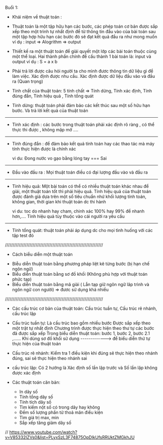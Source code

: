 Buổi 1:

- Khái niệm về thuật toán :

* Thuật toán là một tập hữu hạn các bước, các phép toán cơ bản được sắp xếp theo một trình tự nhất định để từ thông tin đầu vào của bài toán sau một tập hợp hữu hạn các bước đó sẽ đạt kết quả đầu ra như mong muốn
  ví dụ : input => Alogrithm => output

* Thiết kế ra một thuật toán để giải quyết một lớp các bài toán thuộc cùng một thể loại. Hai thành phần chính để cấu thành 1 bài toán là: input và output
  ví dụ : S = a x b

* Phải trả lời được câu hỏi người ta cho mình đươc thông tin dữ liệu gì để làm việc. Xác định được nhu cầu. Xác định được dữ liệu đầu vào và đầu ra (Quan trọng)

- Tính chất của thuật toán: 5 tính chất => Tính dừng, Tính xác định, Tính đúng đắn, Tính hiệu quả , Tính tổng quát

- Tính dừng: thuật toán phải đảm bảo các kết thúc sau một số hữu hạn bước. Và trả lời kết quả của thuật toán

---

- Tính xác định : các bước trong thuật toán phải xác định rõ ràng , có thể thực thi được , không mập mờ ....

---

- Tính đúng đắn : để đảm bảo kết quả tính toán hay các thao tác mà máy tính thực hiện được là chính xác

  vi du: Đong nước vo gạo bằng lóng tay === Sai

---

- Đầu vào đầu ra : Mọi thuật toán điều có đại lượng đầu vào và đầu ra

---

- Tính hiệu quả: Một bài toán có thể có nhiều thuật toán khác nhau để giải, một thuật toán tốt thì phải hiệu quả. Tính hiệu quả của thuật toán được đánh giá dựa trên một số tiêu chuẩn nhứ khối lượng tính toán, không gian, thời gian khi thuật toán dc thi hành

  vi du: toc do nhanh hay cham, chinh xác 100% hay 99% để nhanh hơn,.... Tính hiệu quả tùy thuộc vào cái người ra yêu cầu

---

- Tính tổng quát: thuật toán phải áp dụng dc cho mọi tình huống với các tập test đó

////////////////////////////////////////////////////////////////

- Cách biễu diễn một thuật toán

* Biễu diễn thuật toán bằng phương pháp liệt kê từng bước (bị hạn chế ngôn ngữ)
* Biểu diễn thuật toán bằng sơ đồ khối (Không phù hợp với thuật toán phức tạp)
* Biểu diễn thuật toán bằng mã giải ( Lẫn tạp giữ ngôn ngữ lâp trình và ngôn ngữ con người) => đươc sử dụng khá nhiều

////////////////////////////////////////////////////////////////

- Các cấu trúc cơ bản của thuật toán: Cấu trúc tuần tự, Cấu trúc rẽ nhánh, cấu trúc lặp

* Cấu trúc tuần tự:
  Là cấu trúc bao gồm nhiều bước
  Được sắp xếp theo một trật tự nhất định
  Chương trình được thực hiện theo thư tự các bước đã được sắp xếp
  Trong biểu diễn thuật toán: bước 1, bước 2, bước 2.1 ,......
  Khi dùng sơ đồ khối sử dụng -------------> để biểu diễn thứ tự thực hiện của thuật toán

* Cấu trúc rẽ nhánh: Kiểm tra 1 điều kiện khi đúng sẽ thực hiện theo nhánh đúng, sai sẽ thực hiện theo nhánh sai
* cấu trúc lặp: Có 2 hướng là Xác định số lần lập trước và Số lần lặp không được xác định
* Các thuật toán căn bản:
  - In dãy số
  - Tính tổng dãy số
  - Tính tích dãy số
  - Tìm kiếm nột số có trong dãy hay không
  - Đếm số lượng phần tử thoả mãn điều kiện
  - Tìm giá trị max, min
  - Sắp xếp tăng giảm dãy số

// https://www.youtube.com/watch?v=V85332IZVs0&list=PLyxSzL3F74875OpDlkUfsRRUktZMGkhJU

